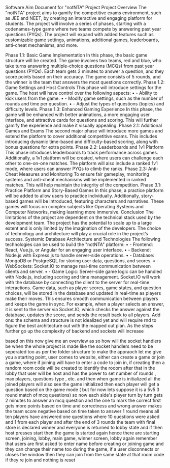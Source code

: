 Software Aim Document for "notNTA" Project
Project Overview
The "notNTA" project aims to gamify the competitive exams environment, such as JEE and NEET, by creating an interactive and engaging platform for students. The project will involve a series of phases, starting with a codenames-type game where two teams compete by answering past year questions (PYQs). The project will expand with added features such as customizable game settings, animations, additional games, leaderboards, anti-cheat mechanisms, and more.

Phase 1.1: Basic Game Implementation
In this phase, the basic game structure will be created. The game involves two teams, red and blue, who take turns answering multiple-choice questions (MCQs) from past year questions (PYQs). Each team gets 2 minutes to answer a question, and they score points based on their accuracy. The game consists of 5 rounds, and the winner is the team that answers the most questions correctly.
Phase 1.2: Game Settings and Host Controls
This phase will introduce settings for the game. The host will have control over the following aspects:
•	- Ability to kick users from the game.
•	- Modify game settings, such as the number of rounds and time per question.
•	- Adjust the types of questions (topics) and difficulty levels.
Phase 1.3: Enhanced Gaming Experience
In this phase, the game will be enhanced with better animations, a more engaging user interface, and attractive cards for questions and scoring. This will further gamify the experience and make it visually appealing.
Phase 2.1: Additional Games and Exams
The second major phase will introduce more games and extend the platform to cover additional competitive exams. This includes introducing dynamic time-based and difficulty-based scoring, along with bonus questions for extra points.
Phase 2.2: Leaderboards and 1v1 Platform
This phase introduces leaderboards to track performance across games. Additionally, a 1v1 platform will be created, where users can challenge each other to one-on-one matches. The platform will also include a ranked 1v1 mode, where users can answer PYQs to climb the ranks.
Phase 2.3: Anti-Cheat Measures and Monitoring
To ensure fair gameplay, monitoring systems and anti-cheat mechanisms will be implemented in ranked matches. This will help maintain the integrity of the competition.
Phase 3.1: Practice Platform and Story-Based Games
In this phase, a practice platform will be added to allow users to practice individually. Additionally, story-based games will be introduced, featuring characters and narratives. These games will focus on complex subjects like Operating Systems and Computer Networks, making learning more immersive.
Conclusion
The limitations of the project are dependent on the technical stack used by the development team. The project has the potential to scale up to a large extent and is only limited by the imagination of the developers. The choice of technology and architecture will play a crucial role in the project’s success.
Systemic Database Architecture and Technologies
The following technologies can be used to build the "notNTA" platform:
•	- Frontend: React, Vue.js, or Angular for an engaging user interface.
•	- Backend: Node.js with Express.js to handle server-side operations.
•	- Database: MongoDB or PostgreSQL for storing user data, questions, and scores.
•	- WebSockets: Socket.IO to manage real-time communication between clients and server.
•	- Game Logic: Server-side game logic can be handled with Node.js, including scoring and time management.
Socket.IO will work with the database by connecting the client to the server for real-time interactions. Game data, such as player scores, game states, and question choices, will be stored in the database and updated in real-time as players make their moves. This ensures smooth communication between players and keeps the game in sync. For example, when a player selects an answer, it is sent to the server via Socket.IO, which checks the answer against the database, updates the score, and sends the result back to all players.
Add ons: the schema and structure is not idealized yet and will require rnd to figure the best architecture out with the mapped out plan.
As the steps further go up the complexity of backend and sockets will increase


based on this now give me an overview as so how will the socket handlers be when the whole project is made like the socket handlers need to be seperated too as per the folder structure
to make the appraoch let me give you a starting point, user comes to website, either can create a game or join a game, where if joining will have to enter a code to join in, if creating then a random room code will be created to identify the rooom
after that in the lobby that user will be host and has the power to set number of rounds , max players, questions type , etc. and then when game is initialized all the joined players will also see the game initialized then each player will get a question based on the game mode ( but for now lets suppose it is a 5v5 3 round match of mcq questions) so now each side's player turn by turn gets 2 minutes to answer an mcq question and the one to mark the correct first gets more points based on time and correctness and wrong answer makes the team score negative based on time taken to answer
1 round means all ten players have answered one questions where 10  questions were asked  and 1 from each player
and after the end of 3 rounds the team with final store is declared winner and everyone is returned to lobby state 
and if then host presses start then the game is started again
hence there are starting screen, joining, lobby, main game, winner screen, lobby again
remember that users are first asked to enter name before creating or joining game and they can change their name too during the game, if a user disconnects or closes the window then they can join from the same state at that room code if they re join and nothing is reset